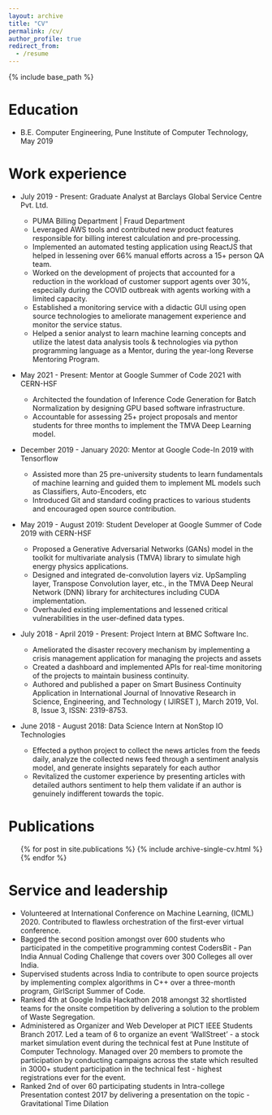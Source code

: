 ```yaml
---
layout: archive
title: "CV"
permalink: /cv/
author_profile: true
redirect_from:
  - /resume
---
```


{% include base_path %}

Education
======
* B.E. Computer Engineering, Pune Institute of Computer Technology, May 2019

Work experience
======
* July 2019 - Present: Graduate Analyst at Barclays Global Service Centre Pvt. Ltd.
  * PUMA Billing Department | Fraud Department
  * Leveraged AWS tools and contributed new product features responsible for billing interest calculation and pre-processing. 
  * Implemented an automated testing application using ReactJS that helped in lessening over 66% manual efforts across a 15+ person QA team.
  * Worked on the development of projects that accounted for a reduction in the workload of customer support agents over 30%, especially during the COVID outbreak with agents working with a limited capacity.
  * Established a monitoring service with a didactic GUI using open source technologies to ameliorate management experience and monitor the service status.
  * Helped a senior analyst to learn machine learning concepts and utilize the latest data analysis tools & technologies via python programming language as a Mentor, during the year-long Reverse Mentoring Program.

* May 2021 - Present: Mentor at Google Summer of Code 2021 with CERN-HSF
  * Architected the foundation of Inference Code Generation for Batch Normalization by designing GPU based software infrastructure.
  * Accountable for assessing 25+ project proposals and mentor students for three months to implement the TMVA Deep Learning model.

* December 2019 - January 2020: Mentor at Google Code-In 2019 with Tensorflow
  * Assisted more than 25 pre-university students to learn fundamentals of machine learning and guided them to implement ML models such as Classifiers, Auto-Encoders, etc
  * Introduced Git and standard coding practices to various students and encouraged open source contribution.

* May 2019 - August 2019: Student Developer at Google Summer of Code 2019 with CERN-HSF
  * Proposed a Generative Adversarial Networks (GANs) model in the toolkit for multivariate analysis (TMVA) library to simulate high energy physics applications.
  * Designed and integrated de-convolution layers viz. UpSampling layer, Transpose Convolution layer, etc., in the TMVA Deep Neural Network (DNN) library for architectures including CUDA implementation.
  * Overhauled existing implementations and lessened critical vulnerabilities in the user-defined data types.

* July 2018 - April 2019 - Present: Project Intern at BMC Software Inc.
  * Ameliorated the disaster recovery mechanism by implementing a crisis management application for managing the projects and assets
  * Created a dashboard and implemented APIs for real-time monitoring of the projects to maintain business continuity.
  * Authored and published a paper on Smart Business Continuity Application in International Journal of Innovative Research in Science, Engineering, and Technology ( IJIRSET ), March 2019, Vol. 8, Issue 3, ISSN: 2319-8753.

* June 2018 - August 2018: Data Science Intern at NonStop IO Technologies
  * Effected a python project to collect the news articles from the feeds daily, analyze the collected news feed through a sentiment analysis model, and generate insights separately for each author
  * Revitalized the customer experience by presenting articles with detailed authors sentiment to help them validate if an author is genuinely indifferent towards the topic.

Publications
======
  <ul>{% for post in site.publications %}
    {% include archive-single-cv.html %}
  {% endfor %}</ul>
  
<!-- Talks
======
  <ul>{% for post in site.talks %}
    {% include archive-single-talk-cv.html %}
  {% endfor %}</ul> -->
  
<!-- Teaching
======
  <ul>{% for post in site.teaching %}
    {% include archive-single-cv.html %}
  {% endfor %}</ul> -->
  
Service and leadership
======
* Volunteered at International Conference on Machine Learning, (ICML) 2020. Contributed to flawless orchestration of the first-ever virtual conference.
* Bagged the second position amongst over 600 students who participated in the competitive programming contest CodersBit - Pan India Annual Coding Challenge that covers over 300 Colleges all over India.
* Supervised students across India to contribute to open source projects by implementing complex algorithms in C++ over a three-month program, GirlScript Summer of Code.
* Ranked 4th at Google India Hackathon 2018 amongst 32 shortlisted teams for the onsite competition by delivering a solution to the problem of Waste Segregation.
* Administered as Organizer and Web Developer at PICT IEEE Students Branch 2017. Led a team of 6 to organize an event ‘WallStreet’ - a stock market simulation event during the technical fest at Pune Institute of Computer Technology. Managed over 20 members to promote the participation by conducting campaigns across the state which resulted in 3000+ student participation in the technical fest - highest registrations ever for the event.
* Ranked 2nd of over 60 participating students in Intra-college Presentation contest 2017 by delivering a presentation on the topic - Gravitational Time Dilation
